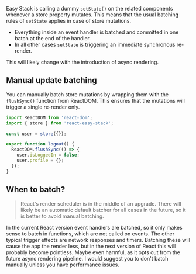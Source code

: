 Easy Stack is calling a dummy `setState()` on the related components whenever a store property mutates. This means that the usual batching rules of `setState` applies in case of store mutations.

- Everything inside an event handler is batched and committed in one batch at the end of the handler.
- In all other cases `setState` is triggering an immediate synchronous re-render.

This will likely change with the introduction of async rendering.

## Manual update batching

You can manually batch store mutations by wrapping them with the `flushSync()` function from ReactDOM. This ensures that the mutations will trigger a single re-render only.

```js
import ReactDOM from 'react-dom';
import { store } from 'react-easy-stack';

const user = store({});

export function logout() {
  ReactDOM.flushSync(() => {
    user.isLoggedIn = false;
    user.profile = {};
  });
}
```

## When to batch?

> React's render scheduler is in the middle of an upgrade. There will likely be an automatic default batcher for all cases in the future, so it is better to avoid manual batching.

In the current React version event handlers are batched, so it only makes sense to batch in functions, which are not called on events. The other typical trigger effects are network responses and timers. Batching these will cause the app the render less, but in the next version of React this will probably become pointless. Maybe even harmful, as it opts out from the future async rendering pipeline. I would suggest you to don't batch manually unless you have performance issues.
